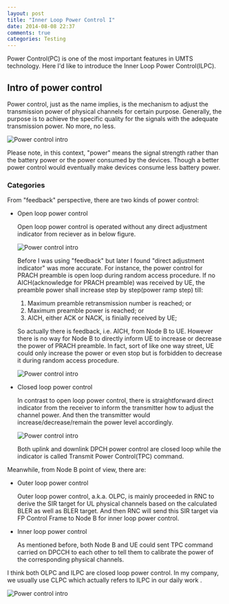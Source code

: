 ```yaml
---
layout: post
title: "Inner Loop Power Control I"
date: 2014-08-08 22:37
comments: true
categories: Testing
---
```


Power Control(PC) is one of the most important features in UMTS technology. Here I'd like to introduce the Inner Loop Power Control(ILPC).

<!--more-->

## Intro of power control

Power control, just as the name implies, is the mechanism to adjust the transmission power of physical channels for certain purpose. Generally, the purpose is to achieve the specific quality for the signals with the adequate transmission power. No more, no less. 

![Power control intro](https://dl.dropboxusercontent.com/u/6459697/blogimage/20140808_intro_power_control.png)

Please note, in this context, "power" means the signal strength rather than the battery power or the power consumed by the devices. Though a better power control would eventually make devices consume less battery power.

### Categories

From "feedback" perspective, there are two kinds of power control:

* Open loop power control

  Open loop power control is operated without any direct adjustment indicator from reciever as in below figure. 

  ![Power control intro](https://dl.dropboxusercontent.com/u/6459697/blogimage/20140808_open_loop_power_control.png)

  Before I was using "feedback" but later I found "direct adjustment indicator" was more accurate. For instance, the power control for PRACH preamble is open loop during random access procedure. If no AICH(acknowledge for PRACH preamble) was received by UE, the preamble power shall increase step by step(power ramp step) till:
	    
  1. Maximum preamble retransmission number is reached; or
  2. Maximum preamble power is reached; or
  3. AICH, either ACK or NACK, is finially received by UE;

  So actually there is feedback, i.e. AICH, from Node B to UE. However there is no way for Node B to directly inform UE to increase or decrease the power of PRACH preamble. In fact, sort of like one way street, UE could only increase the power or even stop but is forbidden to decrease it during random access procedure.

  ![Power control intro](https://dl.dropboxusercontent.com/u/6459697/blogimage/20140808_rach_preamble.png)

* Closed loop power control

  In contrast to open loop power control, there is straightforward direct indicator from the receiver to inform the transmitter how to adjust the channel power. And then the transmitter would increase/decrease/remain the power level accordingly.

  ![Power control intro](https://dl.dropboxusercontent.com/u/6459697/blogimage/20140808_closed_loop_power_control.png)

  Both uplink and downlink DPCH power control are closed loop while the indicator is called Transmit Power Control(TPC) command.

Meanwhile, from Node B point of view, there are:

* Outer loop power control

  Outer loop power control, a.k.a. OLPC, is mainly proceeded in RNC to derive the SIR target for UL physical channels based on the calculated BLER as well as BLER target. And then RNC will send this SIR target via FP Control Frame to Node B for inner loop power control. 

* Inner loop power control

  As mentioned before, both Node B and UE could sent TPC command carried on DPCCH to each other to tell them to calibrate the power of the corresponding physical channels.

I think both OLPC and ILPC are closed loop power control. In my company, we usually use CLPC which actually refers to ILPC in our daily work .

  ![Power control intro](https://dl.dropboxusercontent.com/u/6459697/blogimage/20140808_inner_outer_loop_power_control.png)
